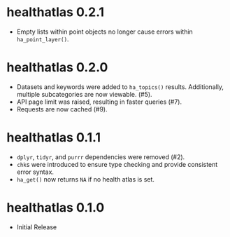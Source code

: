 # healthatlas 0.2.1

* Empty lists within point objects no longer cause errors within `ha_point_layer()`.

# healthatlas 0.2.0

* Datasets and keywords were added to `ha_topics()` results. Additionally, multiple subcategories are now viewable. (#5).
* API page limit was raised, resulting in faster queries (#7).
* Requests are now cached (#9).

# healthatlas 0.1.1

* `dplyr`, `tidyr`, and `purrr` dependencies were removed (#2).  
* `chk`s were introduced to ensure type checking and provide consistent error
syntax.  
* `ha_get()` now returns `NA` if no health atlas is set.

# healthatlas 0.1.0

* Initial Release
